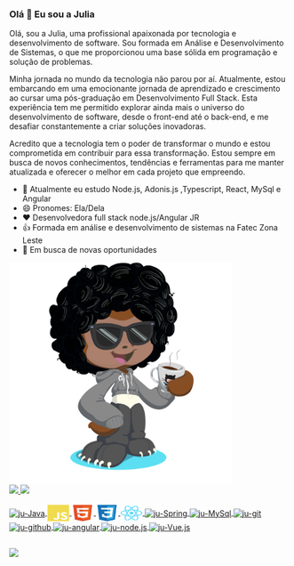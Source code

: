 ### Olá 👋 Eu sou a Julia
Olá, sou a Julia, uma profissional apaixonada por tecnologia e desenvolvimento de software. Sou formada em Análise e Desenvolvimento de Sistemas, o que me proporcionou uma base sólida em programação e solução de problemas.

Minha jornada no mundo da tecnologia não parou por aí. Atualmente, estou embarcando em uma emocionante jornada de aprendizado e crescimento ao cursar uma pós-graduação em Desenvolvimento Full Stack. Esta experiência tem me permitido explorar ainda mais o universo do desenvolvimento de software, desde o front-end até o back-end, e me desafiar constantemente a criar soluções inovadoras.

Acredito que a tecnologia tem o poder de transformar o mundo e estou comprometida em contribuir para essa transformação. Estou sempre em busca de novos conhecimentos, tendências e ferramentas para me manter atualizada e oferecer o melhor em cada projeto que empreendo.

- 🌱 Atualmente eu estudo Node.js, Adonis.js ,Typescript, React, MySql e Angular
- 😄 Pronomes: Ela/Dela
- ❤️ Desenvolvedora full stack node.js/Angular JR
- 👍 Formada em análise e desenvolvimento de sistemas na Fatec Zona Leste
- 🧐 Em busca de novas oportunidades
 <!--<img align="center" alt="ju-gif" height="360" width="800" src="https://media1.giphy.com/media/qgQUggAC3Pfv687qPC/giphy.gif">-->
 <img align="center" alt="avatar-github" height="400" width="400" src="https://github.com/JuliaMoonCrystal/Dev_2023/blob/main/octocat-1675252493910.png?raw=true">

 <div>
  <a href="https://github.com/JuliaMoonCrystal">
  <img height="180em" src="https://github-readme-stats.vercel.app/api?username=JuliaMoonCrystal&show_icons=true&theme=dracula&include_all_commits=true&count_private=true"/>
  <img height="180em" src="https://github-readme-stats.vercel.app/api/top-langs/?username=JuliaMoonCrystal&layout=compact&langs_count=7&theme=dracula"/>
</div>
<div style="display: inline_block"><br>
  <img align="center" alt="ju-Java" height="30" width="40" src="https://cdn.jsdelivr.net/gh/devicons/devicon/icons/java/java-original.svg">
  <img align="center" alt="ju-Js" height="30" width="40" src="https://raw.githubusercontent.com/devicons/devicon/master/icons/javascript/javascript-plain.svg">
  <img align="center" alt="ju-HTML" height="30" width="40" src="https://raw.githubusercontent.com/devicons/devicon/master/icons/html5/html5-original.svg">
  <img align="center" alt="ju-CSS" height="30" width="40" src="https://raw.githubusercontent.com/devicons/devicon/master/icons/css3/css3-original.svg">
  <img align="center" alt="ju-React" height="30" width="40" src="https://raw.githubusercontent.com/devicons/devicon/master/icons/react/react-original.svg">
  <img align="center" alt="ju-Spring" height="30" width="40" src="https://img.icons8.com/color/2x/spring-logo.png">
  <img align="center" alt="ju-MySql" height="30" width="40" src="https://img.icons8.com/ios/2x/4a90e2/mysql-logo.png">
  <img align="center" alt="ju-git" height="30" width="40" src="https://img.icons8.com/color/2x/4a90e2/git.png">
  <img align="center" alt="ju-github" height="30" width="40" src="https://img.icons8.com/color/2x/ffffff/github.png">
  <img align="center" alt="ju-angular" height="30" width="40" src="https://cdn.jsdelivr.net/gh/devicons/devicon/icons/angularjs/angularjs-original.svg">
  <img align="center" alt="ju-node.js" height="30" width="40" src="https://cdn.jsdelivr.net/gh/devicons/devicon/icons/nodejs/nodejs-original.svg">
  <img align="center" alt="ju-Vue.js" height="30" width="40" src="https://cdn.jsdelivr.net/gh/devicons/devicon/icons/vuejs/vuejs-original.svg">
 </div>

   ##
 
<div> 
 <!--<a href = ""><img src="https://img.shields.io/badge/-Gmail-%23333?style=for-the-badge&logo=gmail&logoColor=white" target="_blank"></a>-->
  <a href="https://www.linkedin.com/in/julia-farias-da-rocha%F0%9F%9A%80-bb5703180/" target="_blank"><img src="https://img.shields.io/badge/-LinkedIn-%230077B5?style=for-the-badge&logo=linkedin&logoColor=white" target="_blank"></a> 
 
 <!--![Snake animation](https://github.com/JuliaMoonCrystal/JuliaMoonCrystal/blob/output/github-contribution-grid-snake.svg)-->
 
</div>

